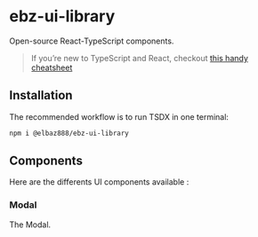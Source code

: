 # ebz-ui-library

Open-source React-TypeScript components.

> If you’re new to TypeScript and React, checkout [this handy cheatsheet](https://github.com/sw-yx/react-typescript-cheatsheet/)

## Installation

The recommended workflow is to run TSDX in one terminal:

```bash
npm i @elbaz888/ebz-ui-library
```

## Components

Here are the differents UI components available :

### Modal

The Modal.